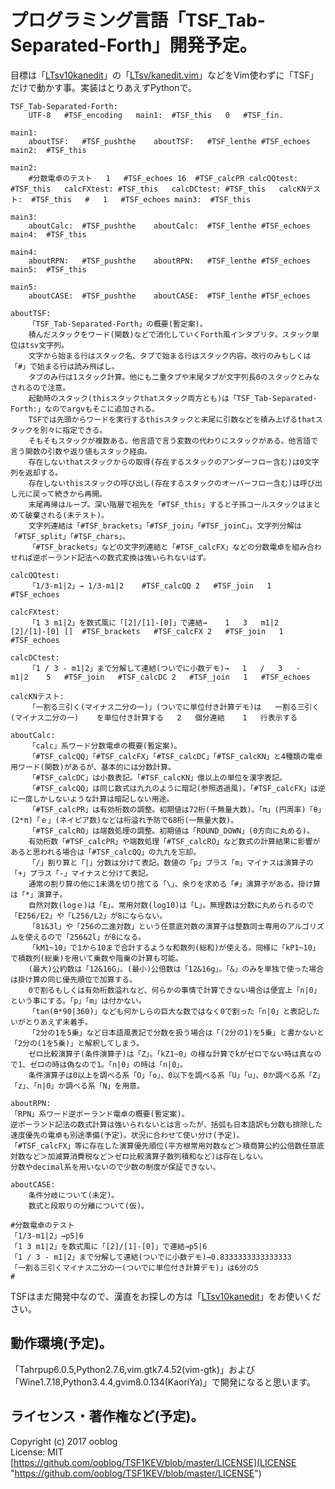# プログラミング言語「TSF_Tab-Separated-Forth」開発予定。

目標は「[LTsv10kanedit](https://github.com/ooblog/LTsv10kanedit "ooblog/LTsv10kanedit: 「L:Tsv」の読み書きを中心としたモジュール群と漢字入力「kanedit」のPythonによる実装です(準備中)。")」の「[LTsv/kanedit.vim](LTsv/kanedit.vim "LTsv/kanedit.vim")」などをVim使わずに「TSF」だけで動かす事。実装はとりあえずPythonで。  

    TSF_Tab-Separated-Forth:
    	UTF-8	#TSF_encoding	main1:	#TSF_this	0	#TSF_fin.
    
    main1:
    	aboutTSF:	#TSF_pushthe	aboutTSF:	#TSF_lenthe	#TSF_echoes	main2:	#TSF_this
    
    main2:
    	#分数電卓のテスト	1	#TSF_echoes	16	#TSF_calcPR	calcQQtest:	#TSF_this	calcFXtest:	#TSF_this	calcDCtest:	#TSF_this	calcKNテスト:	#TSF_this	#	1	#TSF_echoes	main3:	#TSF_this
    
    main3:
    	aboutCalc:	#TSF_pushthe	aboutCalc:	#TSF_lenthe	#TSF_echoes	main4:	#TSF_this
    
    main4:
    	aboutRPN:	#TSF_pushthe	aboutRPN:	#TSF_lenthe	#TSF_echoes	main5:	#TSF_this
    
    main5:
    	aboutCASE:	#TSF_pushthe	aboutCASE:	#TSF_lenthe	#TSF_echoes
    
    aboutTSF:
    	「TSF_Tab-Separated-Forth」の概要(暫定案)。
    	積んだスタックをワード(関数)などで消化していくForth風インタプリタ。スタック単位はtsv文字列。
    	文字から始まる行はスタック名、タブで始まる行はスタック内容。改行のみもしくは「#」で始まる行は読み飛ばし。
    	タブのみ行は1スタック計算。他にも二重タブや末尾タブが文字列長0のスタックとみなされるので注意。
    	起動時のスタック(thisスタックthatスタック両方とも)は「TSF_Tab-Separated-Forth:」なのでargvもそこに追加される。
    	TSFでは先頭からワードを実行するthisスタックと末尾に引数などを積み上げるthatスタックを別々に指定できる。
    	そもそもスタックが複数ある。他言語で言う変数の代わりにスタックがある。他言語で言う関数の引数や返り値もスタック経由。
    	存在しないthatスタックからの取得(存在するスタックのアンダーフロー含む)は0文字列を返却する。
    	存在しないthisスタックの呼び出し(存在するスタックのオーバーフロー含む)は呼び出し元に戻って続きから再開。
    	末尾再帰はループ。深い階層で祖先を「#TSF_this」すると子孫コールスタックはまとめて破棄される(未テスト)。
    	文字列連結は「#TSF_brackets」「#TSF_join」「#TSF_joinC」。文字列分解は「#TSF_split」「#TSF_chars」。
    	「#TSF_brackets」などの文字列連結と「#TSF_calcFX」などの分数電卓を組み合わせれば逆ポーランド記法への数式変換は強いられないはず。
    
    calcQQtest:
    	「1/3-m1|2」→	1/3-m1|2	#TSF_calcQQ	2	#TSF_join	1	#TSF_echoes
    
    calcFXtest:
    	「1 3 m1|2」を数式風に「[2]/[1]-[0]」で連結→	1	3	m1|2	[2]/[1]-[0]	[]	#TSF_brackets	#TSF_calcFX	2	#TSF_join	1	#TSF_echoes
    
    calcDCtest:
    	「1 / 3 - m1|2」まで分解して連結(ついでに小数デモ)→	1	/	3	-	m1|2	5	#TSF_join	#TSF_calcDC	2	#TSF_join	1	#TSF_echoes
    
    calcKNテスト:
    	「一割る三引く(マイナス二分の一)」(ついでに単位付き計算デモ)は	一割る三引く(マイナス二分の一)	を単位付き計算する	2	個分連結	1	行表示する
    
    aboutCalc:
    	「calc」系ワード分数電卓の概要(暫定案)。
    	「#TSF_calcQQ」「#TSF_calcFX」「#TSF_calcDC」「#TSF_calcKN」と4種類の電卓用ワード(関数)があるが、基本的には分数計算。
    	「#TSF_calcDC」は小数表記。「#TSF_calcKN」億以上の単位を漢字表記。
    	「#TSF_calcQQ」は同じ数式は九九のように暗記(参照透過風)。「#TSF_calcFX」は逆に一度しかしないような計算は暗記しない用途。
    	「#TSF_calcPR」は有効桁数の調整。初期値は72桁(千無量大数)。「π」(円周率)「θ」(2*π)「ｅ」(ネイピア数)などは桁溢れ予防で68桁(一無量大数)。
    	「#TSF_calcRO」は端数処理の調整。初期値は「ROUND_DOWN」(0方向に丸める)。
    	有効桁数「#TSF_calcPR」や端数処理「#TSF_calcRO」など数式の計算結果に影響があると思われる場合は「#TSF_calcQQ」の九九を忘却。
    	「/」割り算と「|」分数は分けて表記。数値の「p」プラス「m」マイナスは演算子の「+」プラス「-」マイナスと分けて表記。
    	通常の割り算の他に1未満を切り捨てる「\」、余りを求める「#」演算子がある。掛け算は「*」演算子。
    	自然対数(logｅ)は「E」。常用対数(log10)は「L」。無理数は分数に丸められるので「E256/E2」や「L256/L2」が8にならない。
    	「81&3l」や「256の二進対数」という任意底対数の演算子は整数同士専用のアルゴリズムを使えるので「256&2l」が8になる。
    	「kM1~10」で1から10まで合計するような和数列(総和)が使える。同様に「kP1~10」で積数列(総乗)を用いて乗数や階乗の計算も可能。
    	(最大)公約数は「12&16G」。(最小)公倍数は「12&16g」。「&」のみを単独で使った場合は掛け算の同じ優先順位で加算する。
    	0で割るもしくは有効桁数溢れなど、何らかの事情で計算できない場合は便宜上「n|0」という事にする。「p」「m」は付かない。
    	「tan(θ*90|360)」なども何かしらの巨大な数ではなく0で割った「n|0」と表記したいがとりあえず未着手。
    	「2分の1を5乗」など日本語風表記で分数を扱う場合は「(2分の1)を5乗」と書かないと「2分の(1を5乗)」と解釈してしまう。
    	ゼロ比較演算子(条件演算子)は「Z」。「kZ1~0」の様な計算でkがゼロでない時は真なので1、ゼロの時は偽なので1。「n|0」の時は「n|0」。
    	条件演算子は0以上を調べる系「O」「o」、0以下を調べる系「U」「u」、0か調べる系「Z」「z」、「n|0」か調べる系「N」を用意。
    
    aboutRPN:
   	「RPN」系ワード逆ポーランド電卓の概要(暫定案)。
   	逆ポーランド記法の数式計算は強いられないとは言ったが、括弧も日本語訳も分数も排除した速度優先の電卓も別途準備(予定)。状況に合わせて使い分け(予定)。
   	「#TSF_calcFX」等に存在した演算優先順位(平方根常用対数など＞積商算公約公倍数任意底対数など＞加減算消費税など＞ゼロ比較演算子数列積和など)は存在しない。
   	分数やdecimal系を用いないので少数の制度が保証できない。
    
    aboutCASE:
    	条件分岐について(未定)。
    	数式と段取りの分離について(仮)。

    #分数電卓のテスト
    「1/3-m1|2」→p5|6
    「1 3 m1|2」を数式風に「[2]/[1]-[0]」で連結→p5|6
    「1 / 3 - m1|2」まで分解して連結(ついでに小数デモ)→0.8333333333333333
    「一割る三引くマイナス二分の一(ついでに単位付き計算デモ)」は6分の5
    #

TSFはまだ開発中なので、漢直をお探しの方は「[LTsv10kanedit](https://github.com/ooblog/LTsv10kanedit "ooblog/LTsv10kanedit: 「L:Tsv」の読み書きを中心としたモジュール群と漢字入力「kanedit」のPythonによる実装です(準備中)。")」をお使いください。  


## 動作環境&#40;予定&#41;。

「Tahrpup6.0.5,Python2.7.6,vim.gtk7.4.52&#40;vim-gtk&#41;」および「Wine1.7.18,Python3.4.4,gvim8.0.134&#40;KaoriYa&#41;」で開発になると思います。  


## ライセンス・著作権など&#40;予定&#41;。

Copyright (c) 2017 ooblog  
License: MIT  
[https://github.com/ooblog/TSF1KEV/blob/master/LICENSE](LICENSE "https://github.com/ooblog/TSF1KEV/blob/master/LICENSE")  

